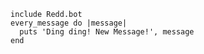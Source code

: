     include Redd.bot
    every_message do |message|
      puts 'Ding ding! New Message!', message
    end
